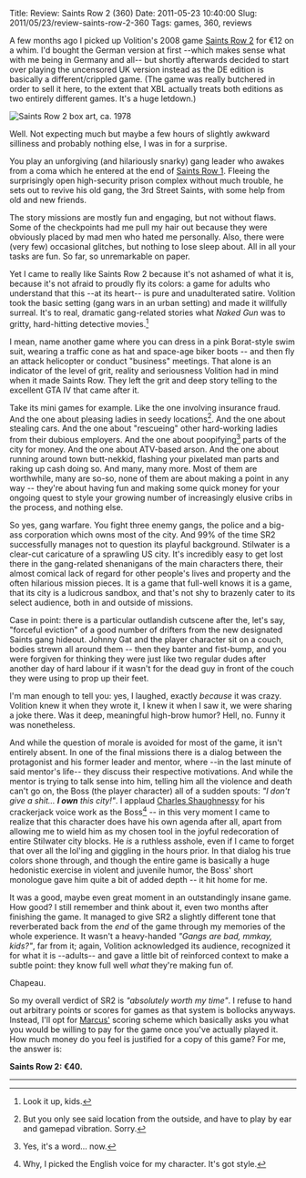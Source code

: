 Title: Review: Saints Row 2 (360)
Date: 2011-05-23 10:40:00
Slug: 2011/05/23/review-saints-row-2-360
Tags: games, 360, reviews


A few months ago I picked up Volition's 2008 game [Saints Row 2][1] for €12 on
a whim. I'd bought the German version at first --which makes sense what with
me being in Germany and all-- but shortly afterwards decided to start over
playing the uncensored UK version instead as the DE edition is basically a
different/crippled game. (The game was really butchered in order to sell it
here, to the extent that XBL actually treats both editions as two entirely
different games. It's a huge letdown.)

![Saints Row 2 box art, ca. 1978][2]

Well. Not expecting much but maybe a few
hours of slightly awkward silliness and probably nothing else, I was in for a
surprise.

You play an unforgiving (and hilariously snarky) gang leader who awakes from a
coma which he entered at the end of [Saints Row 1][3]. Fleeing the
surprisingly open high-security prison complex without much trouble, he sets
out to revive his old gang, the 3rd Street Saints, with some help from old and
new friends.

The story missions are mostly fun and engaging, but not without flaws. Some of
the checkpoints had me pull my hair out because they were obviously placed by
mad men who hated me personally. Also, there were (very few) occasional
glitches, but nothing to lose sleep about. All in all your tasks are fun. So
far, so unremarkable on paper.

Yet I came to really like Saints Row 2 because it's not ashamed of what it is,
because it's not afraid to proudly fly its colors: a game for adults who
understand that this --at its heart-- is pure and unadulterated satire.
Volition took the basic setting (gang wars in an urban setting) and made it
willfully surreal. It's to real, dramatic gang-related stories what _Naked
Gun_ was to gritty, hard-hitting detective movies.[^1]

I mean, name another game where you can dress in a pink Borat-style swim suit,
wearing a traffic cone as hat and space-age biker boots -- and then fly an
attack helicopter or conduct "business" meetings. That alone is an indicator
of the level of grit, reality and seriousness Volition had in mind when it
made Saints Row. They left the grit and deep story telling to the excellent
GTA IV that came after it.

Take its mini games for example. Like the one involving insurance fraud. And
the one about pleasing ladies in seedy locations[^2]. And the one about
stealing cars. And the one about "rescueing" other hard-working ladies from
their dubious employers. And the one about poopifying[^3] parts of the city
for money. And the one about ATV-based arson. And the one about running around
town butt-nekkid, flashing your pixelated man parts and raking up cash doing
so. And many, many more. Most of them are worthwhile, many are so-so, none of
them are about making a point in any way -- they're about having fun and
making some quick money for your ongoing quest to style your growing number of
increasingly elusive cribs in the process, and nothing else.

So yes, gang warfare. You fight three enemy gangs, the police and a big-ass
corporation which owns most of the city. And 99% of the time SR2 successfully
manages not to question its playful background. Stilwater is a clear-cut
caricature of a sprawling US city. It's incredibly easy to get lost there in
the gang-related shenanigans of the main characters there, their almost
comical lack of regard for other people's lives and property and the often
hilarious mission pieces. It is a game that full-well knows it is a game, that
its city is a ludicrous sandbox, and that's not shy to brazenly cater to its
select audience, both in and outside of missions.

Case in point: there is a particular outlandish cutscene after the, let's say,
"forceful eviction" of a good number of drifters from the new designated
Saints gang hideout. Johnny Gat and the player character sit on a couch,
bodies strewn all around them -- then they banter and fist-bump, and you were
forgiven for thinking they were just like two regular dudes after another day
of hard labour if it wasn't for the dead guy in front of the couch they were
using to prop up their feet.

I'm man enough to tell you: yes, I laughed, exactly _because_ it was crazy.
Volition knew it when they wrote it, I knew it when I saw it, we were sharing
a joke there. Was it deep, meaningful high-brow humor? Hell, no. Funny it was
nonetheless.

And while the question of morale is avoided for most of the game, it isn't
entirely absent. In one of the final missions there is a dialog between the
protagonist and his former leader and mentor, where --in the last minute of
said mentor's life-- they discuss their respective motivations. And while the
mentor is trying to talk sense into him, telling him all the violence and
death can't go on, the Boss (the player character) all of a sudden spouts: _"I
don't give a shit… **I own** this city!"_. I applaud [Charles Shaughnessy][7]
for his crackerjack voice work as the Boss[^4] -- in this very moment I came
to realize that this character does have his own agenda after all, apart from
allowing me to wield him as my chosen tool in the joyful redecoration of
entire Stilwater city blocks. He _is_ a ruthless asshole, even if I came to
forget that over all the lol'ing and giggling in the hours prior. In that
dialog his true colors shone through, and though the entire game is basically
a huge hedonistic exercise in violent and juvenile humor, the Boss' short
monologue gave him quite a bit of added depth -- it hit home for me.

It was a good, maybe even great moment in an outstandingly insane game. How
good? I still remember and think about it, even two months after finishing the
game. It managed to give SR2 a slightly different tone that reverberated back
from the _end_ of the game through my memories of the whole experience. It
wasn't a heavy-handed _"Gangs are bad, mmkay, kids?"_, far from it; again,
Volition acknowledged its audience, recognized it for what it is --adults--
and gave a little bit of reinforced context to make a subtle point: they know
full well _what_ they're making fun of.

Chapeau.

So my overall verdict of SR2 is _"absolutely worth my time"_. I refuse to hand
out arbitrary points or scores for games as that system is bollocks anyways.
Instead, I'll opt for [Marcus'][9] scoring scheme which basically asks you
what you would be willing to pay for the game once you've actually played it.
How much money do you feel is justified for a copy of this game? For me, the
answer is:

**Saints Row 2: €40.**

* * *

[^1]: Look it up, kids.
[^2]: But you only see said location from the outside, and have to play by ear and gamepad vibration. Sorry.
[^3]: Yes, it's a word… now.
[^4]: Why, I picked the English voice for my character. It's got style.

   [1]: http://www.giantbomb.com/saints-row-2/61-20679/
   [2]: http://dl.dropbox.com/u/7298/blog/5762453072_1.jpg
   [3]: http://www.giantbomb.com/saints-row/61-5618/
   [4]: #fn:p5762453072-1
   [5]: #fn:p5762453072-2
   [6]: #fn:p5762453072-3
   [7]: http://www.imdb.com/name/nm0789478/
   [8]: #fn:p5762453072-4
   [9]: http://monoxyd.de
   [10]: #fnref:p5762453072-1
   [11]: #fnref:p5762453072-2
   [12]: #fnref:p5762453072-3
   [13]: #fnref:p5762453072-4
